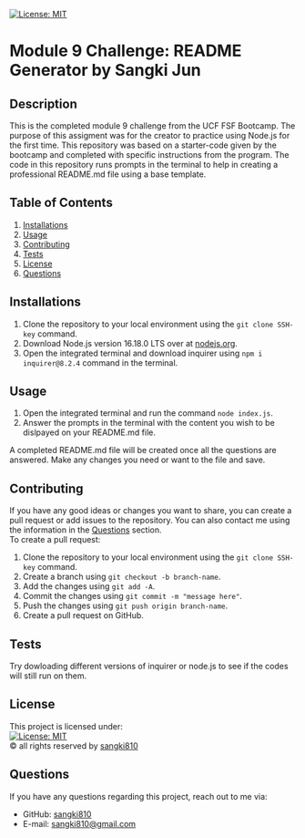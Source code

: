 [![License: MIT](https://img.shields.io/badge/License-MIT-yellow.svg)](https://opensource.org/licenses/MIT)
# Module 9 Challenge: README Generator by Sangki Jun

## Description
This is the completed module 9 challenge from the UCF FSF Bootcamp. The purpose of this assigment was for the creator to practice using Node.js for the first time. This repository was based on a starter-code given by the bootcamp and completed with specific instructions from the program. The code in this repository runs prompts in the terminal to help in creating a professional README.md file using a base template.

## Table of Contents
1. [Installations](#installations)
2. [Usage](#usage)
3. [Contributing](#contributing)
4. [Tests](#tests)
5. [License](#license)
6. [Questions](#questions)

## Installations
1. Clone the repository to your local environment using the `git clone SSH-key` command.
2. Download Node.js version 16.18.0 LTS over at [nodejs.org](https://nodejs.org/en/).
3. Open the integrated terminal and download inquirer using `npm i inquirer@8.2.4` command in the terminal.

## Usage
1. Open the integrated terminal and run the command `node index.js`.
2. Answer the prompts in the terminal with the content you wish to be dislpayed on your README.md file. <br />

A completed README.md file will be created once all the questions are answered. Make any changes you need or want to the file and save.

## Contributing
If you have any good ideas or changes you want to share, you can create a pull request or add issues to the repository. You can also contact me using the information in the [Questions](#questions) section.<br />
To create a pull request:
1. Clone the repository to your local environment using the `git clone SSH-key` command.
2. Create a branch using `git checkout -b branch-name`.
3. Add the changes using `git add -A`.
4. Commit the changes using `git commit -m "message here"`.
5. Push the changes using `git push origin branch-name`.
6. Create a pull request on GitHub.


## Tests
Try dowloading different versions of inquirer or node.js to see if the codes will still run on them.

## License
This project is licensed under:<br />
[![License: MIT](https://img.shields.io/badge/License-MIT-yellow.svg)](https://opensource.org/licenses/MIT)<br />
&copy; all rights reserved by [sangki810](https://github.com/sangki810)

## Questions
If you have any questions regarding this project, reach out to me via:
* GitHub: [sangki810](https://github.com/sangki810)
* E-mail: [sangki810@gmail.com](mailto:sangki810@gmail.com)